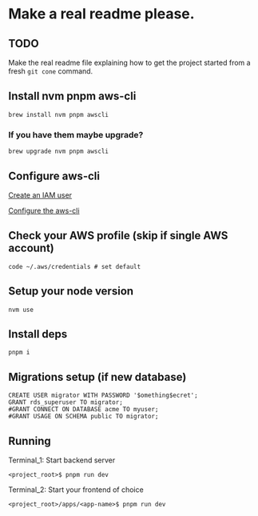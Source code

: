 # Make a real readme please.

## TODO

Make the real readme file explaining how to get the project started from a fresh `git cone` command.

## Install nvm pnpm aws-cli

```
brew install nvm pnpm awscli
```

### If you have them maybe upgrade?

```
brew upgrade nvm pnpm awscli
```

## Configure aws-cli

[Create an IAM user](https://sst.dev/chapters/create-an-iam-user.html)

[Configure the aws-cli](https://sst.dev/chapters/configure-the-aws-cli.html#add-your-access-key-to-aws-cli)

## Check your AWS profile (skip if single AWS account)

```
code ~/.aws/credentials # set default
```

## Setup your node version

```
nvm use
```

## Install deps

```
pnpm i
```

## Migrations setup (if new database)

```
CREATE USER migrator WITH PASSWORD '$omething$ecret';
GRANT rds_superuser TO migrator;
#GRANT CONNECT ON DATABASE acme TO myuser;
#GRANT USAGE ON SCHEMA public TO migrator;
```

## Running

Terminal_1: Start backend server

```
<project_root>$ pnpm run dev
```

Terminal_2: Start your frontend of choice

```
<project_root>/apps/<app-name>$ pnpm run dev
```
